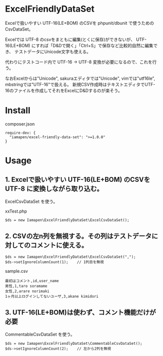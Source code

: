 ExcelFriendlyDataSet
===============

Excelで扱いやすい UTF-16(LE+BOM) のCSVを phpunit/dbunit で使うための CsvDataSet。

Excelでは UTF-8 のcsvをまともに編集(とくに保存)ができないが、
UTF-16(LE+BOM) にすれば「D&Dで開く」「Ctrl+S」で保存など比較的自然に編集でき、
テストデータにUnicode文字も使える。

代わりにテストコード内で UTF-16 -> UTF-8 変換が必要になるので、これを行う。


なおExcelからは"Unicode", sakuraエディタでは"Unicode", vimでは"utf16le", mbstringでは"UTF-16"で扱える。
新規CSV作成時はテキストエディタでUTF-16のファイルを作成してそれをExcelにD&Dするのが楽そう。


Install
=======


composer.json

    require-dev: {
      "iamapen/excel-friendly-data-set": ">=1.0.0"
    }

Usage
=====

## 1. Excelで扱いやすい UTF-16(LE+BOM) のCSVを UTF-8 に変換しながら取り込む。

ExcelCsvDataSet を使う。

xxTest.php

    $ds = new Iamapen\ExcelFriendlyDataSet\ExcelCsvDataSet();

## 2. CSVの左n列を無視する。その列はテストデータに対してのコメントに使える。

    $ds = new Iamapen\ExcelFriendlyDataSet\ExcelCsvDataSet(",");
    $ds->setIgnoreColumnCount(1);    // 1列目を無視

sample.csv

    最初はコメント,id,user_name
    男性,1,taro soramame
    女性,2,arare norimaki
    1ヶ月以上ログインしてないユーザ,3,akane kimidori

## 3. UTF-16(LE+BOM)は使わず、コメント機能だけが必要

CommentableCsvDataSet を使う。

    $ds = new Iamapen\ExcelFriendlyDataSet\CommentableCsvDataSet();
    $ds->setIgnoreColumnCount(2);    // 左から2列を無視

